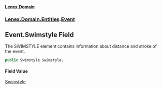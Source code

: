 #### [Lenex.Domain](index.md 'index')
### [Lenex.Domain.Entities](Lenex.Domain.Entities.md 'Lenex.Domain.Entities').[Event](Lenex.Domain.Entities.Event.md 'Lenex.Domain.Entities.Event')

## Event.Swimstyle Field

The SWIMSTYLE element contains information about distance and stroke of the event.

```csharp
public Swimstyle Swimstyle;
```

#### Field Value
[Swimstyle](Lenex.Domain.Entities.Swimstyle.md 'Lenex.Domain.Entities.Swimstyle')
